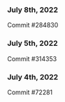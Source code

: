 ### July 8th, 2022

Commit #284830

### July 5th, 2022

Commit #314353


### July 4th, 2022

Commit #72281
